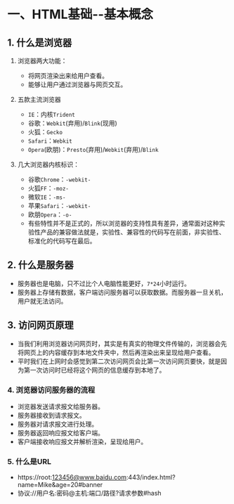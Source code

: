 # 一、HTML基础--基本概念


## 1. 什么是浏览器

1. 浏览器两大功能：
   - 将网页渲染出来给用户查看。
   - 能够让用户通过浏览器与网页交互。

2. 五款主流浏览器
   - `IE`：内核`Trident`
   - 谷歌：`Webkit`(弃用)/`Blink`(现用)
   - 火狐：`Gecko`
   - `Safari`：`Webkit`
   - `Opera`(欧朋)：`Presto`(弃用)/`Webkit`(弃用)/`Blink`

3. 几大浏览器内核标识：
	- 谷歌`Chrome`：`-webkit-`
	- 火狐`FF`：`-moz-`
	- 微软`IE`：`-ms-`
	- 苹果`Safari`：`-webkit-`
	- 欧朋`Opera`：`-o-`
	- 有些特性并不是正式的，所以浏览器的支持性具有差异，通常面对这种实验性产品的兼容做法就是，实验性、兼容性的代码写在前面，非实验性、标准化的代码写在最后。


## 2. 什么是服务器

   - 服务器也是电脑，只不过比个人电脑性能更好，`7*24`小时运行。
   - 服务器上存储有数据，客户端访问服务器可以获取数据。而服务器一旦关机，用户就无法访问。


## 3. 访问网页原理

   - 当我们利用浏览器访问网页时，其实是有真实的物理文件传输的，浏览器会先将网页上的内容缓存到本地文件夹中，然后再渲染出来呈现给用户查看。
   - 平时我们在上网时会感觉到第二次访问网页会比第一次访问网页要快，就是因为第一次访问时已经将这个网页的信息缓存到本地了。


### 4. 浏览器访问服务器的流程
   - 浏览器发送请求报文给服务器。 
   - 服务器接收到请求报文。 
   - 服务器对请求报文进行处理。
   - 服务器返回响应报文给客户端。
   - 客户端接收响应报文并解析渲染，呈现给用户。


### 5. 什么是URL
   - https://root:123456@www.baidu.com:443/index.html?name=Mike&age=20#banner
   - 协议://用户名:密码@主机:端口/路径?请求参数#hash

